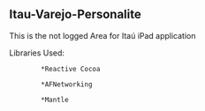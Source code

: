 Itau-Varejo-Personalite
------------------------

This is the not logged Area for Itaú iPad application

Libraries Used: 

            *Reactive Cocoa
            
            *AFNetworking
            
            *Mantle
            

